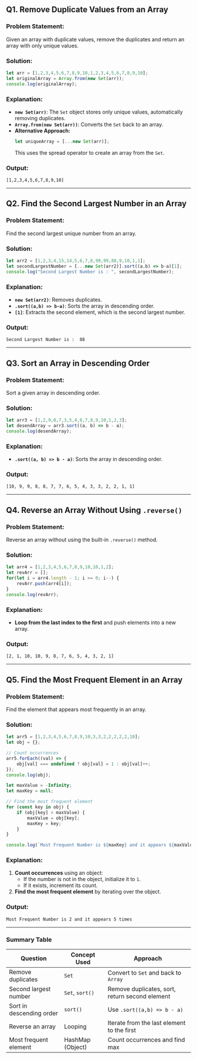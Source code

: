 ## **Q1. Remove Duplicate Values from an Array**
### **Problem Statement:**
Given an array with duplicate values, remove the duplicates and return an array with only unique values.

### **Solution:**
```js
let arr = [1,2,3,4,5,6,7,8,9,10,1,2,3,4,5,6,7,8,9,10];
let originalArray = Array.from(new Set(arr));
console.log(originalArray);
```
### **Explanation:**
- **`new Set(arr)`**: The `Set` object stores only unique values, automatically removing duplicates.
- **`Array.from(new Set(arr))`**: Converts the `Set` back to an array.
- **Alternative Approach:**  
  ```js
  let uniqueArray = [...new Set(arr)];
  ```
  This uses the spread operator to create an array from the `Set`.

### **Output:**
```
[1,2,3,4,5,6,7,8,9,10]
```

---

## **Q2. Find the Second Largest Number in an Array**
### **Problem Statement:**
Find the second largest unique number from an array.

### **Solution:**
```js
let arr2 = [1,2,3,4,15,14,5,6,7,8,99,99,88,9,10,1,1];
let secondLargestNumber = [...new Set(arr2)].sort((a,b) => b-a)[1];
console.log("Second Largest Number is : ", secondLargestNumber);
```
### **Explanation:**
- **`new Set(arr2)`**: Removes duplicates.
- **`.sort((a,b) => b-a)`**: Sorts the array in descending order.
- **`[1]`**: Extracts the second element, which is the second largest number.

### **Output:**
```
Second Largest Number is :  88
```

---

## **Q3. Sort an Array in Descending Order**
### **Problem Statement:**
Sort a given array in descending order.

### **Solution:**
```js
let arr3 = [1,2,9,8,7,3,5,4,6,7,8,9,10,1,2,3];
let desendArray = arr3.sort((a, b) => b - a);
console.log(desendArray);
```
### **Explanation:**
- **`.sort((a, b) => b - a)`**: Sorts the array in descending order.

### **Output:**
```
[10, 9, 9, 8, 8, 7, 7, 6, 5, 4, 3, 3, 2, 2, 1, 1]
```

---

## **Q4. Reverse an Array Without Using `.reverse()`**
### **Problem Statement:**
Reverse an array without using the built-in `.reverse()` method.

### **Solution:**
```js
let arr4 = [1,2,3,4,5,6,7,8,9,10,10,1,2];
let revArr = [];
for(let i = arr4.length - 1; i >= 0; i--) {
    revArr.push(arr4[i]);
}
console.log(revArr);
```
### **Explanation:**
- **Loop from the last index to the first** and push elements into a new array.

### **Output:**
```
[2, 1, 10, 10, 9, 8, 7, 6, 5, 4, 3, 2, 1]
```

---

## **Q5. Find the Most Frequent Element in an Array**
### **Problem Statement:**
Find the element that appears most frequently in an array.

### **Solution:**
```js
let arr5 = [1,2,3,4,5,6,7,8,9,10,3,3,2,2,2,2,2,10];
let obj = {};

// Count occurrences
arr5.forEach((val) => {
    obj[val] === undefined ? obj[val] = 1 : obj[val]++;
});
console.log(obj);

let maxValue = -Infinity;
let maxKey = null;

// Find the most frequent element
for (const key in obj) {
    if (obj[key] > maxValue) {
        maxValue = obj[key];
        maxKey = key;
    }
}

console.log(`Most Frequent Number is ${maxKey} and it appears ${maxValue} times`);
```
### **Explanation:**
1. **Count occurrences** using an object:
   - If the number is not in the object, initialize it to `1`.
   - If it exists, increment its count.
2. **Find the most frequent element** by iterating over the object.

### **Output:**
```
Most Frequent Number is 2 and it appears 5 times
```

---

### **Summary Table**
| **Question** | **Concept Used** | **Approach** |
|-------------|-----------------|-------------|
| Remove duplicates | `Set` | Convert to `Set` and back to `Array` |
| Second largest number | `Set`, `sort()` | Remove duplicates, sort, return second element |
| Sort in descending order | `sort()` | Use `.sort((a,b) => b - a)` |
| Reverse an array | Looping | Iterate from the last element to the first |
| Most frequent element | HashMap (Object) | Count occurrences and find max |